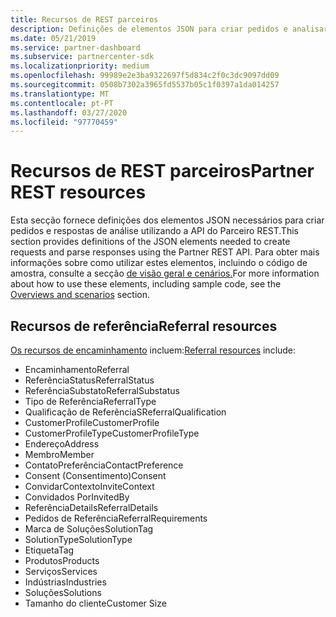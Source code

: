 ```yaml
---
title: Recursos de REST parceiros
description: Definições de elementos JSON para criar pedidos e analisar respostas através da API do Partner REST.
ms.date: 05/21/2019
ms.service: partner-dashboard
ms.subservice: partnercenter-sdk
ms.localizationpriority: medium
ms.openlocfilehash: 99989e2e3ba9322697f5d834c2f0c3dc9097dd09
ms.sourcegitcommit: 0508b7302a3965fd5537b05c1f0397a1da014257
ms.translationtype: MT
ms.contentlocale: pt-PT
ms.lasthandoff: 03/27/2020
ms.locfileid: "97770459"
---
```

# <a name="partner-rest-resources"></a><span data-ttu-id="a134f-103">Recursos de REST parceiros</span><span class="sxs-lookup"><span data-stu-id="a134f-103">Partner REST resources</span></span>

<span data-ttu-id="a134f-104">Esta secção fornece definições dos elementos JSON necessários para criar pedidos e respostas de análise utilizando a API do Parceiro REST.</span><span class="sxs-lookup"><span data-stu-id="a134f-104">This section provides definitions of the JSON elements needed to create requests and parse responses using the Partner REST API.</span></span> <span data-ttu-id="a134f-105">Para obter mais informações sobre como utilizar estes elementos, incluindo o código de amostra, consulte a secção [de visão geral e cenários.](index.md)</span><span class="sxs-lookup"><span data-stu-id="a134f-105">For more information about how to use these elements, including sample code, see the [Overviews and scenarios](index.md) section.</span></span>

## <a name="referral-resources"></a><span data-ttu-id="a134f-106">Recursos de referência</span><span class="sxs-lookup"><span data-stu-id="a134f-106">Referral resources</span></span>
<span data-ttu-id="a134f-107">[Os recursos de encaminhamento](referral-resources.md) incluem:</span><span class="sxs-lookup"><span data-stu-id="a134f-107">[Referral resources](referral-resources.md) include:</span></span>

* <span data-ttu-id="a134f-108">Encaminhamento</span><span class="sxs-lookup"><span data-stu-id="a134f-108">Referral</span></span>
* <span data-ttu-id="a134f-109">ReferênciaStatus</span><span class="sxs-lookup"><span data-stu-id="a134f-109">ReferralStatus</span></span>
* <span data-ttu-id="a134f-110">ReferênciaSubstato</span><span class="sxs-lookup"><span data-stu-id="a134f-110">ReferralSubstatus</span></span>
* <span data-ttu-id="a134f-111">Tipo de Referência</span><span class="sxs-lookup"><span data-stu-id="a134f-111">ReferralType</span></span>
* <span data-ttu-id="a134f-112">Qualificação de ReferênciaS</span><span class="sxs-lookup"><span data-stu-id="a134f-112">ReferralQualification</span></span>
* <span data-ttu-id="a134f-113">CustomerProfile</span><span class="sxs-lookup"><span data-stu-id="a134f-113">CustomerProfile</span></span>
* <span data-ttu-id="a134f-114">CustomerProfileType</span><span class="sxs-lookup"><span data-stu-id="a134f-114">CustomerProfileType</span></span>
* <span data-ttu-id="a134f-115">Endereço</span><span class="sxs-lookup"><span data-stu-id="a134f-115">Address</span></span>
* <span data-ttu-id="a134f-116">Membro</span><span class="sxs-lookup"><span data-stu-id="a134f-116">Member</span></span>
* <span data-ttu-id="a134f-117">ContatoPreferência</span><span class="sxs-lookup"><span data-stu-id="a134f-117">ContactPreference</span></span>
* <span data-ttu-id="a134f-118">Consent (Consentimento)</span><span class="sxs-lookup"><span data-stu-id="a134f-118">Consent</span></span>
* <span data-ttu-id="a134f-119">ConvidarContexto</span><span class="sxs-lookup"><span data-stu-id="a134f-119">InviteContext</span></span>
* <span data-ttu-id="a134f-120">Convidados Por</span><span class="sxs-lookup"><span data-stu-id="a134f-120">InvitedBy</span></span>
* <span data-ttu-id="a134f-121">ReferênciaDetails</span><span class="sxs-lookup"><span data-stu-id="a134f-121">ReferralDetails</span></span>
* <span data-ttu-id="a134f-122">Pedidos de Referência</span><span class="sxs-lookup"><span data-stu-id="a134f-122">ReferralRequirements</span></span>
* <span data-ttu-id="a134f-123">Marca de Soluções</span><span class="sxs-lookup"><span data-stu-id="a134f-123">SolutionTag</span></span>
* <span data-ttu-id="a134f-124">SolutionType</span><span class="sxs-lookup"><span data-stu-id="a134f-124">SolutionType</span></span>
* <span data-ttu-id="a134f-125">Etiqueta</span><span class="sxs-lookup"><span data-stu-id="a134f-125">Tag</span></span>
* <span data-ttu-id="a134f-126">Produtos</span><span class="sxs-lookup"><span data-stu-id="a134f-126">Products</span></span>
* <span data-ttu-id="a134f-127">Serviços</span><span class="sxs-lookup"><span data-stu-id="a134f-127">Services</span></span>
* <span data-ttu-id="a134f-128">Indústrias</span><span class="sxs-lookup"><span data-stu-id="a134f-128">Industries</span></span>
* <span data-ttu-id="a134f-129">Soluções</span><span class="sxs-lookup"><span data-stu-id="a134f-129">Solutions</span></span>
* <span data-ttu-id="a134f-130">Tamanho do cliente</span><span class="sxs-lookup"><span data-stu-id="a134f-130">Customer Size</span></span>